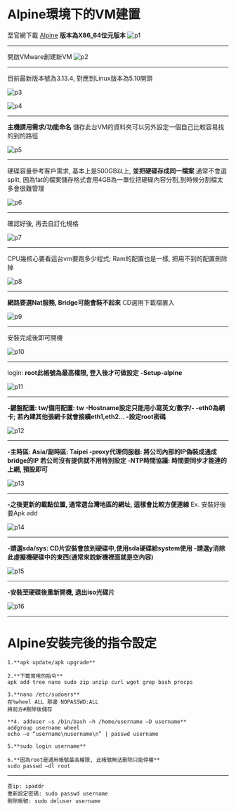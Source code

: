 # Alpine環境下的VM建置
至官網下載 [Alpine](https://alpinelinux.org/downloads/)
**版本為X86_64位元版本**
![p1](https://i.imgur.com/xlDJ0B5.png)

--------
開啟VMware創建新VM
![p2](https://i.imgur.com/WuqzGAU.png)

-------
目前最新版本號為3.13.4, 對應到Linux版本為5.10開頭

![p3](https://i.imgur.com/ys8pCyh.png)

![p4](https://i.imgur.com/Sw6voiQ.png)

-----
**主機請用需求/功能命名**
儲存此台VM的資料夾可以另外設定一個自己比較容易找的到的路徑

![p5](https://i.imgur.com/yDSjVCi.png)

------
硬碟容量參考客戶需求, 基本上是500GB以上, **並把硬碟存成同一檔案**
通常不會選split, 因為fat的檔案儲存格式會用4GB為一單位把硬碟內容分割,到時候分割檔太多會很難管理

![p6](https://i.imgur.com/pdNMeRJ.png)

-----------
確認好後, 再去自訂化規格

![p7](https://i.imgur.com/AaMrhkU.png)

--------
CPU幾核心要看這台vm要跑多少程式; Ram的配置也是一樣, 把用不到的配置刪除掉

![p8](https://i.imgur.com/Emvtus7.png)

--------
**網路要選Nat服務, Bridge可能會裝不起來**
CD選用下載檔置入

![p9](https://i.imgur.com/qxIJtv1.png)

----------
安裝完成後即可開機

![p10](https://i.imgur.com/kS1VQz9.png)

---------
login: **root此帳號為最高權限, 登入後才可做設定**
**-Setup-alpine**

![p11](https://i.imgur.com/isLicah.png)

-------
**-鍵盤配置: tw/備用配置: tw
-Hostname設定只能用小寫英文/數字/-
-eth0為網卡; 若內建其他張網卡就會接續eth1,eth2…
-設定root密碼**

![p12](https://i.imgur.com/gjHa5Qh.png)

--------
**-主時區: Asia/副時區: Taipei
-proxy代理伺服器: 將公司內部的IP偽裝成通成bridge的IP
若公司沒有提供就不用特別設定
-NTP時間協議: 時間要同步才能連的上網, 預設即可**

![p13](https://i.imgur.com/5Grv2Yh.png)

--------
**-之後更新的載點位置, 通常選台灣地區的網址, 這樣會比較方便連線**
Ex. 安裝好後要Apk add 

![p14](https://i.imgur.com/jtgXYjS.png)

-------
**-請選sda/sys: CD片安裝會放到硬碟中,使用sda硬碟給system使用**
**-請選y消除此虛擬機硬碟中的東西(通常來說新機裡面就是空內容)**

![p15](https://i.imgur.com/5OjYrdW.png)

-------
**-安裝至硬碟後重新開機, 退出iso光碟片**

![p16](https://i.imgur.com/aVb7RhJ.png)

-------

# Alpine安裝完後的指令設定
```
1.**apk update/apk upgrade**

2.**下載常用的指令**
apk add tree nano sudo zip unzip curl wget grep bash procps

3.**nano /etc/sudoers**
在%wheel ALL 那邊 NOPASSWD:ALL
將前方#刪除後儲存

**4. adduser –s /bin/bash –h /home/username –D username**
addgroup username wheel
echo –e “username\nusername\n” | passwd username

5.**sudo login username**

6.**因為root是通用帳號最高權限, 此帳號無法刪除只能停權**
sudo passwd –dl root
```

--------
```
查ip: ipaddr
重新設定密碼: sudo passwd username
刪除帳號: sudo deluser username
```

